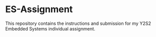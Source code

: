 # ES-Assignment
This repository contains the instructions and submission for my Y2S2 Embedded Systems individual assignment.
